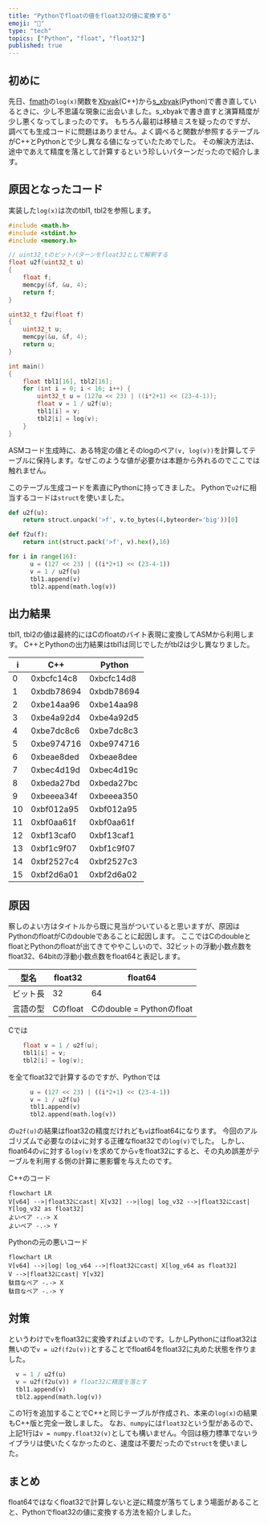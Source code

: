 ```yaml
---
title: "Pythonでfloatの値をfloat32の値に変換する"
emoji: "🧮"
type: "tech"
topics: ["Python", "float", "float32"]
published: true
---
```

## 初めに
先日、[fmath](https://github.com/herumi/fmath)の`log(x)`関数を[Xbyak](https://github.com/herumi/xbyak)(C++)から[s_xbyak](https://github.com/herumi/s_xbyak/)(Python)で書き直しているときに、少し不思議な現象に出会いました。s_xbyakで書き直すと演算精度が少し悪くなってしまったのです。
もちろん最初は移植ミスを疑ったのですが、調べても生成コードに問題はありません。よく調べると関数が参照するテーブルがC++とPythonとで少し異なる値になっていたためでした。
その解決方法は、途中であえて精度を落として計算するという珍しいパターンだったので紹介します。

## 原因となったコード
実装した`log(x)`は次のtbl1, tbl2を参照します。

```cpp
#include <math.h>
#include <stdint.h>
#include <memory.h>

// uint32_tのビットパターンをfloat32として解釈する
float u2f(uint32_t u)
{
    float f;
    memcpy(&f, &u, 4);
    return f;
}

uint32_t f2u(float f)
{
    uint32_t u;
    memcpy(&u, &f, 4);
    return u;
}

int main()
{
    float tbl1[16], tbl2[16];
    for (int i = 0; i < 16; i++) {
        uint32_t u = (127u << 23) | ((i*2+1) << (23-4-1));
        float v = 1 / u2f(u);
        tbl1[i] = v;
        tbl2[i] = log(v);
    }
}
```
ASMコード生成時に、ある特定の値とそのlogのペア`(v, log(v))`を計算してテーブルに保持します。なぜこのような値が必要かは本題から外れるのでここでは触れません。

このテーブル生成コードを素直にPythonに持ってきました。
Pythonで`u2f`に相当するコードは`struct`を使いました。

```python
def u2f(u):
    return struct.unpack('>f', v.to_bytes(4,byteorder='big'))[0]

def f2u(f):
    return int(struct.pack('>f', v).hex(),16)

for i in range(16):
      u = (127 << 23) | ((i*2+1) << (23-4-1))
      v = 1 / u2f(u)
      tbl1.append(v)
      tbl2.append(math.log(v))
```

## 出力結果

tbl1, tbl2の値は最終的にはCのfloatのバイト表現に変換してASMから利用します。
C++とPythonの出力結果はtbl1は同じでしたがtbl2は少し異なりました。

i|C++|Python
-|-|-
 0|0xbcfc14c8|  0xbcfc14d8
 1|0xbdb78694|0xbdb78694
 2|0xbe14aa96|0xbe14aa98
 3|0xbe4a92d4|0xbe4a92d5
 4|0xbe7dc8c6| 0xbe7dc8c3
 5|0xbe974716|0xbe974716
 6|0xbeae8ded|0xbeae8dee
 7|0xbec4d19d|0xbec4d19c
 8|0xbeda27bd|0xbeda27bc
 9|0xbeeea34f| 0xbeeea350
10|0xbf012a95|0xbf012a95
11|0xbf0aa61f| 0xbf0aa61f
12|0xbf13caf0| 0xbf13caf1
13|0xbf1c9f07| 0xbf1c9f07
14|0xbf2527c4|0xbf2527c3
15|0xbf2d6a01|0xbf2d6a02

## 原因

察しのよい方はタイトルから既に見当がついていると思いますが、原因はPythonのfloatがCのdoubleであることに起因します。
ここではCのdoubleとfloatとPythonのfloatが出てきてややこしいので、32ビットの浮動小数点数をfloat32、64bitの浮動小数点数をfloat64と表記します。

型名|float32|float64
-|-|-
ビット長|32|64
言語の型|Cのfloat|Cのdouble = Pythonのfloat

Cでは
```cpp
    float v = 1 / u2f(u);
    tbl1[i] = v;
    tbl2[i] = log(v);
```
を全てfloat32で計算するのですが、Pythonでは

```python
      u = (127 << 23) | ((i*2+1) << (23-4-1))
      v = 1 / u2f(u)
      tbl1.append(v)
      tbl2.append(math.log(v))
```
の`u2f(u)`の結果はfloat32の精度だけれども`v`はfloat64になります。
今回のアルゴリズムで必要なのは`v`に対する正確なfloat32での`log(v)`でした。
しかし、float64の`v`に対する`log(v)`を求めてから`v`をfloat32にすると、その丸め誤差がテーブルを利用する側の計算に悪影響を与えたのです。

C++のコード
```mermaid
flowchart LR
V[v64] -->|float32にcast| X[v32] -->|log| log_v32 -->|float32にcast| Y[log_v32 as float32]
よいペア -.-> X
よいペア -.-> Y
```

Pythonの元の悪いコード
```mermaid
flowchart LR
V[v64] -->|log| log_v64 -->|float32にcast| X[log_v64 as float32]
V -->|float32にcast| Y[v32]
駄目なペア -.-> X
駄目なペア -.-> Y

```

## 対策
というわけで`v`をfloat32に変換すればよいのです。しかしPythonにはfloat32は無いので`v = u2f(f2u(v))`とすることでfloat64をfloat32に丸めた状態を作りました。

```python
  v = 1 / u2f(u)
  v = u2f(f2u(v)) # float32に精度を落とす
  tbl1.append(v)
  tbl2.append(math.log(v))
```
この1行を追加することでC++と同じテーブルが作成され、本来の`log(x)`の結果もC++版と完全一致しました。
なお、`numpy`には`float32`という型があるので、上記1行は`v = numpy.float32(v)`としても構いません。今回は極力標準でないライブラリは使いたくなかったのと、速度は不要だったので`struct`を使いました。

## まとめ
float64ではなくfloat32で計算しないと逆に精度が落ちてしまう場面があることと、Pythonでfloat32の値に変換する方法を紹介しました。
